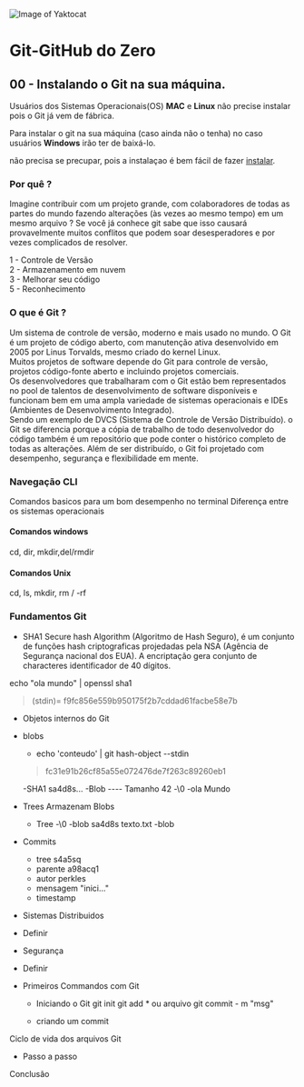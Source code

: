 ![Image of Yaktocat](https://res.cloudinary.com/hy4kyit2a/f_auto,fl_lossy,q_70/learn/modules/git-and-git-hub-basics/work-with-the-git-hub-workflow/images/17cdcf6d5135213b505e04eb6c7be614_4-collaborate.png)

# Git-GitHub do Zero


## 00 - Instalando o Git na sua máquina.

Usuários dos Sistemas Operacionais(OS) **MAC** e **Linux** não precise instalar pois o Git já vem de fábrica.

Para instalar o git na sua máquina (caso ainda não o tenha) no caso usuários **Windows** irão ter de baixá-lo. 

não precisa se precupar, pois a instalaçao é bem fácil de fazer [instalar](https://git-scm.com/).

 
### Por quê ?

Imagine contribuir com um projeto grande, com colaboradores de todas as partes do mundo fazendo alterações (às vezes ao mesmo tempo) em um mesmo arquivo ? Se você já conhece git sabe que isso causará provavelmente muitos conflitos que podem soar desesperadores e por vezes complicados de resolver.

  1 - Controle de Versão</br>
  2 - Armazenamento em nuvem</br>
  3 - Melhorar seu código</br>
  5 - Reconhecimento</br>

### O que é Git ?

  Um sistema de controle de versão, moderno e mais usado no mundo. O Git é um projeto de código aberto, com manutenção ativa desenvolvido em 2005 por Linus Torvalds,  mesmo criado do kernel Linux.</br>
  Muitos projetos de software depende do Git para controle de versão, projetos código-fonte aberto e incluindo projetos comerciais.</br>
  Os desenvolvedores que trabalharam com o Git estão bem representados no pool de talentos de desenvolvimento de software disponíveis e funcionam bem em uma ampla variedade de sistemas operacionais e IDEs (Ambientes de Desenvolvimento Integrado).</br>
  Sendo um exemplo de DVCS (Sistema de Controle de Versão Distribuído). o Git se diferencia porque a cópia de trabalho de todo desenvolvedor do código também é um repositório que pode conter o histórico completo de todas as alterações.
  Além de ser distribuído, o Git foi projetado com desempenho, segurança e flexibilidade em mente.</br>

 
### Navegação CLI

Comandos basicos para um bom desempenho no terminal
Diferença entre os sistemas operacionais
#### Comandos windows
  cd, dir, mkdir,del/rmdir

#### Comandos Unix
  cd, ls, mkdir, rm / -rf
  
### Fundamentos Git

- SHA1
Secure hash Algorithm (Algoritmo de Hash Seguro), é um conjunto de funções hash criptograficas projedadas pela NSA (Agência de Segurança nacional dos EUA).
A encriptação gera conjunto de characteres identificador de 40 dígitos.

echo "ola mundo" | openssl sha1
> (stdin)= f9fc856e559b950175f2b7cddad61facbe58e7b

- Objetos internos do Git

 - blobs
   - echo 'conteudo' | git hash-object --stdin
   > fc31e91b26cf85a55e072476de7f263c89260eb1
   
   -SHA1 sa4d8s... 
   -Blob ---- Tamanho 42
   -\0
   -ola Mundo
   
 - Trees
  Armazenam Blobs
   - Tree <tamanho>
   -\0
   -blob sa4d8s texto.txt
   -blob
 
 - Commits
   - tree s4a5sq
   - parente a98acq1
   - autor perkles
   - mensagem "inici..."
   - timestamp

- Sistemas Distribuidos
 - Definir
 - Segurança 
 - Definir
 
- Primeiros Commandos com Git
   - Iniciando o Git
   git init
   git add * ou arquivo
   git commit - m "msg"
   
  - criando um commit
 
 Ciclo de vida dos arquivos Git
  - Passo a passo
 
Conclusão
